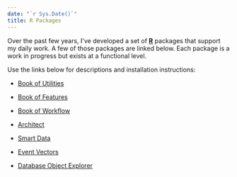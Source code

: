 ```yaml
---
date: "`r Sys.Date()`"
title: R Packages
---
```


Over the past few years, I've developed a set of **[R](https://cran.r-project.org)** packages that support my daily work. A few of those packages are linked below. Each package is a work in progress but exists at a functional level.

Use the links below for descriptions and installation instructions:

>

-   [Book of Utilities](https://delriaan.github.io/book.of.utilities/index.html)

-   [Book of Features](https://delriaan.github.io/book.of.features/index.html)

-   [Book of Workflow](https://delriaan.github.io/book.of.workflow/index.html)

-   [Architect](https://delriaan.github.io/architect/index.html)

-   [Smart Data](https://delriaan.github.io/smart.data/index.html)

-   [Event Vectors](https://delriaan.github.io/event.vectors/index.html)

-   [Database Object Explorer](https://delriaan.github.io/DBOE/index.html)
